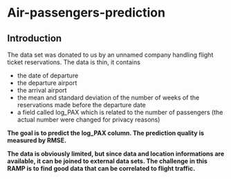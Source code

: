 # Air-passengers-prediction

## Introduction

The data set was donated to us by an unnamed company handling flight ticket reservations. The data is thin, it contains

* the date of departure
* the departure airport
* the arrival airport
* the mean and standard deviation of the number of weeks of the reservations made before the departure date
* a field called log_PAX which is related to the number of passengers (the actual number were changed for privacy reasons)

**The goal is to predict the log_PAX column. The prediction quality is measured by RMSE.**

**The data is obviously limited, but since data and location informations are available, it can be joined to external data sets. The challenge in this RAMP is to find good data that can be correlated to flight traffic.**

